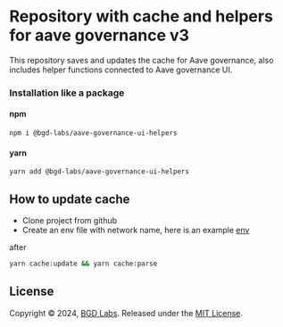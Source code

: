 # Repository with cache and helpers for aave governance v3

This repository saves and updates the cache for Aave governance, also includes helper functions connected to Aave governance UI.

### Installation like a package

#### npm
<code>npm i @bgd-labs/aave-governance-ui-helpers</code>

#### yarn
<code>yarn add @bgd-labs/aave-governance-ui-helpers</code>

## How to update cache

- Clone project from github
- Create an env file with network name, here is an example [env](./.env.example)

after

```sh
yarn cache:update && yarn cache:parse
```

## License

Copyright © 2024, [BGD Labs](https://bgdlabs.com/). Released under the [MIT License](./LICENSE).
